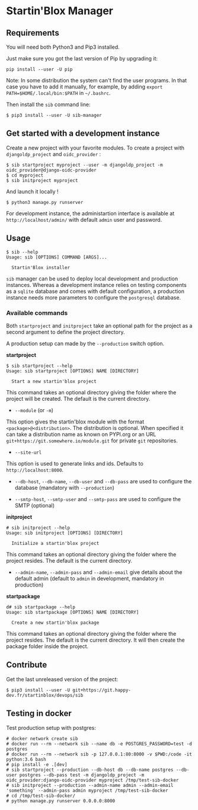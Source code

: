 # Startin'Blox Manager

## Requirements

You will need both Python3 and Pip3 installed.

Just make sure you got the last version of Pip by upgrading it:
```
pip install --user -U pip
```

Note: In some distribution the system can't find the user programs. In that case you have to add it manually, for example, by adding `export PATH=$HOME/.local/bin:$PATH` in `~/.bashrc`.

Then install the `sib` command line:
```
$ pip3 install --user -U sib-manager
```

## Get started with a development instance

Create a new project with your favorite modules. To create a project with `djangoldp_project` and `oidc_provider` :
```
$ sib startproject myproject --user -m djangoldp_project -m oidc_provider@django-oidc-provider
$ cd myproject
$ sib initproject myproject
```

And launch it locally !
```
$ python3 manage.py runserver
```

For development instance, the administartion interface is available at `http://localhost/admin/` with default `admin` user and password.

## Usage

```
$ sib --help
Usage: sib [OPTIONS] COMMAND [ARGS]...

  Startin'Blox installer
```

`sib` manager can be used to deploy local development and production instances. Whereas a development instance relies on testing components as a `sqlite` database and comes with default configuration, a production instance needs more parameters to configure the `postgresql` database.

### Available commands

Both `startproject` and `initproject` take an optional path for the project as a second argument to define the project directory.

A production setup can made by the `--production` switch option.

**startproject**

```
$ sib startproject --help
Usage: sib startproject [OPTIONS] NAME [DIRECTORY]

  Start a new startin'blox project
```

This command takes an optional directory giving the folder where the project will be created. The default is the current directory.

* `--module` (or `-m`)

This option gives the startin'blox module with the format `<package>@<distribution>`. The distribution is optional. When specified it can take a distribution name as known on PYPI.org or an URL `git+https://git.somewhere.io/module.git` for private `git` repositories.


* `--site-url`

This option is used to generate links and ids. Defaults to `http://localhost:8000`.


* `--db-host`, `--db-name`, `--db-user` and `--db-pass` are used to configure the database (mandatory with `--production`)

* `--smtp-host`, `--smtp-user` and `--smtp-pass` are used to configure the SMTP (optional)

**initproject**

```
# sib initproject --help
Usage: sib initproject [OPTIONS] [DIRECTORY]

  Initialize a startin'blox project
```

This command takes an optional directory giving the folder where the project resides. The default is the current directory.

* `--admin-name`, `--admin-pass` and `--admin-email` give details about the default admin (default to `admin` in development, mandatory in production)

**startpackage**

```
d# sib startpackage --help
Usage: sib startpackage [OPTIONS] NAME [DIRECTORY]

  Create a new startin'blox package
```

This command takes an optional directory giving the folder where the project resides. The default is the current directory. It will then create the package folder inside the project.

## Contribute

Get the last unreleased version of the project:
```
$ pip3 install --user -U git+https://git.happy-dev.fr/startinblox/devops/sib
```

## Testing in docker

Test production setup with postgres:
```
# docker network create sib
# docker run --rm --network sib --name db -e POSTGRES_PASSWORD=test -d postgres
# docker run --rm --network sib -p 127.0.0.1:80:8000 -v $PWD:/code -it python:3.6 bash
# pip install -e .[dev]
# sib startproject --production --db-host db --db-name postgres --db-user postgres --db-pass test -m djangoldp_project -m oidc_provider:django-oidc-provider myproject /tmp/test-sib-docker
# sib initproject --production --admin-name admin --admin-email 'something' --admin-pass admin myproject /tmp/test-sib-docker
# cd /tmp/test-sib-docker/
# python manage.py runserver 0.0.0.0:8000
```
